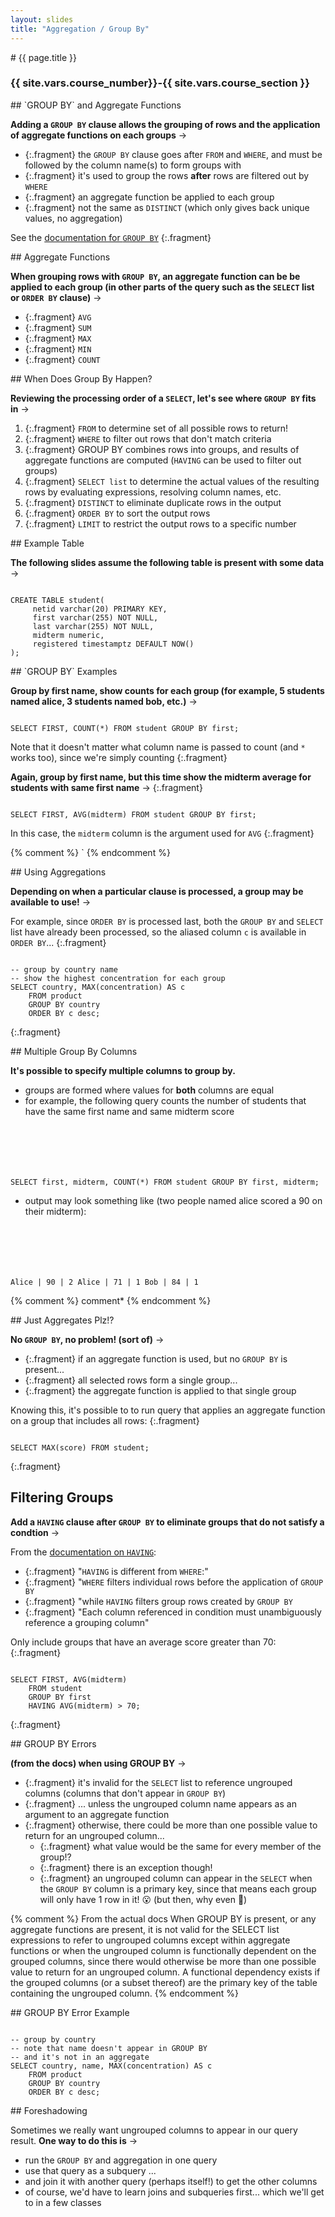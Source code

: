 ```yaml
---
layout: slides
title: "Aggregation / Group By"
---
```


<section markdown="block" class="intro-slide">
# {{ page.title }}

### {{ site.vars.course_number}}-{{ site.vars.course_section }}

<p><small></small></p>
</section>

	

<section markdown="block">
## `GROUP BY` and Aggregate Functions

__Adding a `GROUP BY` clause allows the grouping of rows and the application of aggregate functions on each groups__ &rarr;

* {:.fragment} the `GROUP BY` clause goes after `FROM` and `WHERE`, and must be followed by the column name(s) to form groups with
* {:.fragment} it's used to group the rows __after__ rows are filtered out by `WHERE`
* {:.fragment} an aggregate function be applied to each group
* {:.fragment} not the same as `DISTINCT` (which only gives back unique values, no aggregation)


See the [documentation for `GROUP BY`](https://www.postgresql.org/docs/10/static/sql-select.html#SQL-GROUPBY)
{:.fragment}
</section>

<section markdown="block">
## Aggregate Functions

__When grouping rows with `GROUP BY`, an aggregate function can be be applied to each group (in other parts of the query such as the `SELECT` list or `ORDER BY` clause)__ &rarr;

* {:.fragment} `AVG`
* {:.fragment} `SUM`
* {:.fragment} `MAX`
* {:.fragment} `MIN`
* {:.fragment} `COUNT`

</section>

<section markdown="block">
## When Does Group By Happen?

__Reviewing the processing order of a `SELECT`, let's see where `GROUP BY` fits in__ &rarr;

1. {:.fragment} `FROM` to determine set of all possible rows to return!
2. {:.fragment} `WHERE` to filter out rows that don't match criteria
3. {:.fragment} <span class="hl">GROUP BY</span> combines rows into groups, and results of aggregate functions are computed (`HAVING` can be used to filter out groups)
4. {:.fragment} `SELECT list` to determine the  actual values of the resulting rows by evaluating expressions, resolving column names, etc.
5. {:.fragment} `DISTINCT` to eliminate duplicate rows in the output
6. {:.fragment} `ORDER BY` to sort the output rows
7. {:.fragment} `LIMIT` to restrict the output rows to a specific number

</section>

<section markdown="block">
## Example Table

__The following slides assume the following table is present with some data__ &rarr;

<pre><code data-trim contenteditable>
CREATE TABLE student(
	 netid varchar(20) PRIMARY KEY,
	 first varchar(255) NOT NULL,
	 last varchar(255) NOT NULL,
	 midterm numeric,
	 registered timestamptz DEFAULT NOW()
);
</code></pre>
</section>

<section markdown="block">
## `GROUP BY` Examples

__Group by first name, show counts for each group (for example, 5 students named alice, 3 students named bob, etc.)__ &rarr;

<pre class="fragment"><code data-trim contenteditable>
SELECT FIRST, COUNT(*) FROM student GROUP BY first;
</code></pre>

Note that it doesn't matter what column name is passed to count (and `*` works too), since we're simply counting
{:.fragment}

__Again, group by first name, but this time show the midterm average for students with same first name__ &rarr;
{:.fragment}

<pre class="fragment"><code data-trim contenteditable>
SELECT FIRST, AVG(midterm) FROM student GROUP BY first;
</code></pre>

In this case, the `midterm` column is the argument used for `AVG`
{:.fragment}
</section>

{% comment %} ` {% endcomment %}

<section markdown="block">
## Using Aggregations

__Depending on when a particular clause is processed, a group may be available to use!__ &rarr; 

For example, since `ORDER BY` is processed last, both the `GROUP BY` and `SELECT` list have already been processed, so the aliased column `c` is available in `ORDER BY`...
{:.fragment}

<pre><code data-trim contenteditable>
-- group by country name
-- show the highest concentration for each group
SELECT country, MAX(concentration) AS c 
    FROM product 
    GROUP BY country 
    ORDER BY c desc;
</code></pre>
{:.fragment}
</section>


<section markdown="block">
## Multiple Group By Columns

__It's possible to specify multiple columns to group by.__

* groups are formed where values for __both__ columns are equal
* for example, the following query counts the number of students that have the same first name and same midterm score
	<pre class="fragment"><code data-trim contenteditable>
SELECT first, midterm, COUNT(*) FROM student GROUP BY first, midterm;
</code></pre>

* output may look something like (two people named alice scored a 90 on their midterm):
	<pre><code data-trim contenteditable>
 Alice | 90 | 2
 Alice | 71 | 1
 Bob   | 84 | 1
</code></pre>

</section>

{% comment %} comment* {% endcomment %}

<section markdown="block">
## Just Aggregates Plz!?

__No `GROUP BY`, no problem! (sort of)__ &rarr;

* {:.fragment} if an aggregate function is used, but no `GROUP BY` is present...
* {:.fragment} all selected rows form a single group... 
* {:.fragment} the aggregate function is applied to that single group

Knowing this, it's possible to to run query that applies an aggregate function on a group that includes all rows:
{:.fragment}

<pre><code data-trim contenteditable>
SELECT MAX(score) FROM student;
</code></pre>
{:.fragment}


</section>

<section markdown="block">

## Filtering Groups

__Add a `HAVING` clause after `GROUP BY` to eliminate groups that do not satisfy a condtion__ &rarr;

From the [documentation on `HAVING`](https://www.postgresql.org/docs/10/static/sql-select.html#SQL-HAVING):

* {:.fragment} "`HAVING` is different from `WHERE`:" 
* {:.fragment} "`WHERE` filters individual rows before the application of `GROUP BY`
* {:.fragment} "while `HAVING` filters group rows created by `GROUP BY`
* {:.fragment} "Each column referenced in condition must unambiguously reference a grouping column"

Only include groups that have an average score greater than 70:
{:.fragment}

<pre><code data-trim contenteditable>
SELECT FIRST, AVG(midterm) 
	FROM student 
	GROUP BY first
	HAVING AVG(midterm) > 70;
</code></pre>
{:.fragment}

</section>


<section markdown="block">
## GROUP BY Errors

__(from the docs) when using GROUP BY__ &rarr;

* {:.fragment} it's invalid for the `SELECT` list to reference ungrouped columns (columns that don't appear in `GROUP BY`)
* {:.fragment} ... unless the ungrouped column name appears as an argument to an aggregate function
* {:.fragment} otherwise, there could be more than one possible value to return for an ungrouped column... 
	* {:.fragment} what value would be the same for every member of the group!?
	* {:.fragment} there is an exception though!
	* {:.fragment} an ungrouped column can appear in the `SELECT` when the `GROUP BY` column is a primary key, since that means each group will only have 1 row in it! 😮 (but then, why even 🤔)

{% comment %}
From the actual docs
When GROUP BY is present, or any aggregate functions are present, it is not valid for the SELECT list expressions to refer to ungrouped columns except within aggregate functions or when the ungrouped column is functionally dependent on the grouped columns, since there would otherwise be more than one possible value to return for an ungrouped column. A functional dependency exists if the grouped columns (or a subset thereof) are the primary key of the table containing the ungrouped column.
{% endcomment %}
</section>

<section markdown="block">
## GROUP BY Error Example

<pre><code data-trim contenteditable>
-- group by country 
-- note that name doesn't appear in GROUP BY
-- and it's not in an aggregate
SELECT country, name, MAX(concentration) AS c 
    FROM product 
    GROUP BY country 
    ORDER BY c desc;
</code></pre>
</section>


<section markdown="block">
## Foreshadowing

Sometimes we really want ungrouped columns to appear in our query result. __One way to do this is__ &rarr;

* run the `GROUP BY` and aggregation in one query
* use that query as a subquery ...
* and join it with another query (perhaps itself!) to get the other columns
* of course, we'd have to learn joins and subqueries first... which we'll get to in a few classes


</section>


